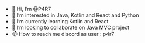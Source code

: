 - 👋 Hi, I’m @P4R7
- 👀 I’m interested in Java, Kotlin and React and Python
- 🌱 I’m currently learning Kotlin and React 
- 💞️ I’m looking to collaborate on Java MVC project
- 📫 How to reach me discord as user : p4r7

<!---
P4R7/P4R7 is a ✨ special ✨ repository because its `README.md` (this file) appears on your GitHub profile.
You can click the Preview link to take a look at your changes.
--->
